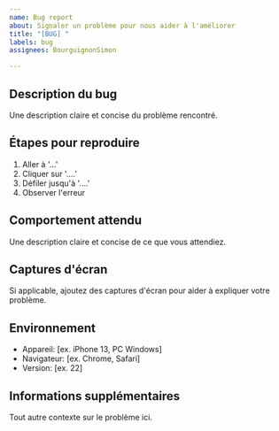 ```yaml
---
name: Bug report
about: Signaler un problème pour nous aider à l'améliorer
title: "[BUG] "
labels: bug
assignees: BourguignonSimon

---
```


## Description du bug
Une description claire et concise du problème rencontré.

## Étapes pour reproduire
1. Aller à '...'
2. Cliquer sur '....'
3. Défiler jusqu'à '....'
4. Observer l'erreur

## Comportement attendu
Une description claire et concise de ce que vous attendiez.

## Captures d'écran
Si applicable, ajoutez des captures d'écran pour aider à expliquer votre problème.

## Environnement
- Appareil: [ex. iPhone 13, PC Windows]
- Navigateur: [ex. Chrome, Safari]
- Version: [ex. 22]

## Informations supplémentaires
Tout autre contexte sur le problème ici.